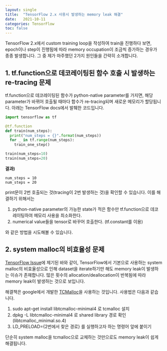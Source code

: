```yaml
---
layout: single
title:  "TensorFlow 2.x 사용시 발생하는 memory leak 해결"
date:   2021-10-11
categories: TensorFlow
toc: false
---
```

TensorFlow 2.x에서 custom training loop을 작성하여 train을 진행하다 보면, epoch이나 step이 진행됨에 따라 memory occupation이 조금씩 증가하는 경우가 종종 발생합니다. 그 중 제가 마주했던 2가지 원인들을 간략히 소개합니다.

## 1. tf.function으로 데코레이팅된 함수 호출 시 발생하는 re-tracing 문제
tf.function으로 데코레이팅된 함수가 python-native parameter를 가지면, 해당 parameter가 바뀌어 호출될 때마다 함수가 re-tracing되며 새로운 메모리가 할당됩니다. 아래는 TensorFlow docs에서 발췌한 코드입니다.
``` python
import tensorflow as tf

@tf.function
def train(num_steps):
  print("num_steps = {}".format(num_steps))
  for _ in tf.range(num_steps):
    train_one_step()

train(num_steps=10)
train(num_steps=20)
``` 
**결과)**
``` 
num_steps = 10
num_steps = 20
``` 

print문이 2번 호출되는 것(tracing이 2번 발생하는 것)을 확인할 수 있습니다. 이를 해결하기 위해서는 
1. python-native parameter의 가능한 state가 적은 함수만 tf.function으로 데코레이팅하여 메모리 사용을 최소화한다.
2. numerical value들을 tensor로 바꾸어 호출한다. (tf.constant를 이용)  

와 같은 방법을 시도해볼 수 있습니다.

## 2. system malloc의 비효율성 문제
[TensorFlow Issue](https://github.com/tensorflow/tensorflow/issues/44176#issuecomment-783768033)에 제기된 바와 같이, TensorFlow에서 기본으로 사용하는 system malloc의 비효율성으로 인해 dataset을 iterate하기만 해도 memory leak이 발생하는 이슈가 존재합니다. 많은 횟수의 allocation/deallocation이 반복됨에 따라 memory leak이 발생하는 것으로 보입니다.  

해결책은 google에서 개발한 [TCMalloc](https://github.com/google/tcmalloc)을 사용하는 것입니다. 사용법은 다음과 같습니다.
1. sudo apt-get install libtcmalloc-minimal4 로 tcmalloc 설치
2. dpkg -L libtcmalloc-minimal4 로 shared library 경로 확인 (libtcmalloc_minimal.so.4)
3. LD_PRELOAD={2번에서 찾은 경로} 를 실행하고자 하는 명령어 앞에 붙이기

단순히 system malloc을 tcmalloc으로 교체하는 것만으로도 memory leak이 쉽게 해결됩니다.

